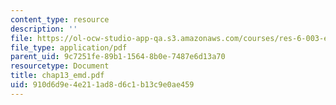 ```yaml
---
content_type: resource
description: ''
file: https://ol-ocw-studio-app-qa.s3.amazonaws.com/courses/res-6-003-electromechanical-dynamics-spring-2009/910d6d9e4e211ad8d6c1b13c9e0ae459_chap13_emd.pdf
file_type: application/pdf
parent_uid: 9c7251fe-89b1-1564-8b0e-7487e6d13a70
resourcetype: Document
title: chap13_emd.pdf
uid: 910d6d9e-4e21-1ad8-d6c1-b13c9e0ae459
---
```

